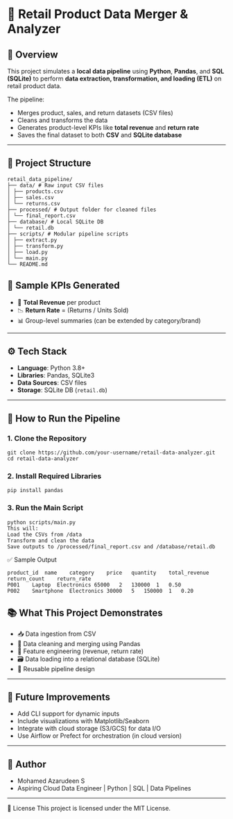 # 🛒 Retail Product Data Merger & Analyzer

## 📌 Overview
This project simulates a **local data pipeline** using **Python**, **Pandas**, and **SQL (SQLite)** to perform **data extraction, transformation, and loading (ETL)** on retail product data.

The pipeline:
- Merges product, sales, and return datasets (CSV files)
- Cleans and transforms the data
- Generates product-level KPIs like **total revenue** and **return rate**
- Saves the final dataset to both **CSV** and **SQLite database**

---

## 📁 Project Structure
```
retail_data_pipeline/
├── data/ # Raw input CSV files
│ ├── products.csv
│ ├── sales.csv
│ └── returns.csv
├── processed/ # Output folder for cleaned files
│ └── final_report.csv
├── database/ # Local SQLite DB
│ └── retail.db
├── scripts/ # Modular pipeline scripts
│ ├── extract.py
│ ├── transform.py
│ ├── load.py
│ └── main.py
└── README.md
```

## 🧪 Sample KPIs Generated

- 🔢 **Total Revenue** per product
- 📉 **Return Rate** = (Returns / Units Sold)
- 📊 Group-level summaries (can be extended by category/brand)

---

## ⚙️ Tech Stack

- **Language**: Python 3.8+
- **Libraries**: Pandas, SQLite3
- **Data Sources**: CSV files
- **Storage**: SQLite DB (`retail.db`)

---

## 🚀 How to Run the Pipeline

### 1. Clone the Repository

```
git clone https://github.com/your-username/retail-data-analyzer.git
cd retail-data-analyzer
```

### 2. Install Required Libraries
```
pip install pandas
```
### 3. Run the Main Script
```
python scripts/main.py
This will:
Load the CSVs from /data
Transform and clean the data
Save outputs to /processed/final_report.csv and /database/retail.db
```

✅ Sample Output
```
product_id	name	category	price	quantity	total_revenue	return_count	return_rate
P001	Laptop	Electronics	65000	2	130000	1	0.50
P002	Smartphone	Electronics	30000	5	150000	1	0.20
```

📚 What This Project Demonstrates
---
- 📥 Data ingestion from CSV
- 🧹 Data cleaning and merging using Pandas
- 📐 Feature engineering (revenue, return rate)
- 🗃️ Data loading into a relational database (SQLite)
- 🧩 Reusable pipeline design
---

🧠 Future Improvements
---
- Add CLI support for dynamic inputs
- Include visualizations with Matplotlib/Seaborn
- Integrate with cloud storage (S3/GCS) for data I/O
- Use Airflow or Prefect for orchestration (in cloud version)
---

👤 Author
---
- Mohamed Azarudeen S
- Aspiring Cloud Data Engineer | Python | SQL | Data Pipelines
---

📄 License
This project is licensed under the MIT License.


